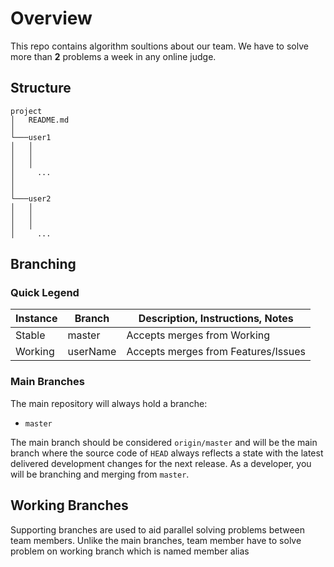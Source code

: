 # Overview
This repo contains algorithm soultions about our team. We have to solve more than <b>2</b> problems a week in any online judge.

## Structure
```
project
│   README.md
│
└───user1
│   │   
│   │   
│   │
│     ...
│   
│   
└───user2
│   │   
│   │   
│   │
│     ...

```

## Branching

### Quick Legend

<table>
  <thead>
    <tr>
      <th>Instance</th>
      <th>Branch</th>
      <th>Description, Instructions, Notes</th>
    </tr>
  </thead>
  <tbody>
    <tr>
      <td>Stable</td>
      <td>master</td>
      <td>Accepts merges from Working</td>
    </tr>
    <tr>
      <td>Working</td>
      <td>userName</td>
      <td>Accepts merges from Features/Issues</td>
    </tr>
  </tbody>
</table>

### Main Branches

The main repository will always hold a branche:

* `master`

The main branch should be considered `origin/master` and will be the main branch where the source code of `HEAD` always reflects a state with the latest delivered development changes for the next release. As a developer, you will be branching and merging from `master`.

## Working Branches

Supporting branches are used to aid parallel solving problems between team members. Unlike the main branches, team member have to solve problem on working branch which is named member alias